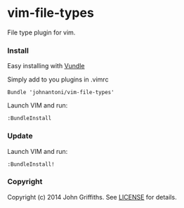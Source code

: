 vim-file-types
==============

File type plugin for vim.

### Install

Easy installing with [Vundle](https://github.com/gmarik/Vundle.vim)

Simply add to you plugins in .vimrc

    Bundle 'johnantoni/vim-file-types'

Launch VIM and run:
  
    :BundleInstall

### Update

Launch VIM and run:
  
    :BundleInstall!

### Copyright

Copyright (c) 2014 John Griffiths. See [LICENSE](LICENSE) for details.

